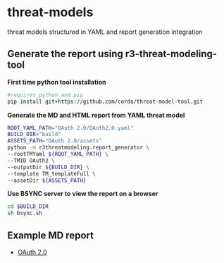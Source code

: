 # threat-models
threat models structured in YAML and report generation integration


## Generate the report using r3-threat-modeling-tool

**First time python tool installation**
```bash
#requires python and pip
pip install git+https://github.com/corda/threat-model-tool.git
```

**Generate the MD and HTML report from YAML threat model**

```bash
ROOT_YAML_PATH="OAuth 2.0/OAuth2.0.yaml"
BUILD_DIR="build"
ASSETS_PATH="OAuth 2.0/assets"
python -m r3threatmodeling.report_generator \
--rootTMYaml ${ROOT_YAML_PATH} \
--TMID OAuth2 \
--outputDir ${BUILD_DIR} \
--template TM_templateFull \
--assetDir ${ASSETS_PATH}
```

**Use BSYNC server to view the report on a browser**

```bash
cd $BUILD_DIR
sh bsync.sh 
```

## Example MD report

 - [OAuth 2.0](report-examples/OAuth%202.0%20build/OAuth2.md)
